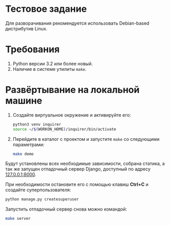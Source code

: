 # Тестовое задание

Для разворачивания рекомендуется использовать Debian-based дистрибутив Linux.

# Требования

1. Python версии 3.2 или более новый.
1. Наличие в системе утилиты `make`.

# Развёртывание на локальной машине

1. Создайте виртуальное окружение и активируйте его:

    ```bash
    python3 venv inquirer
    source ~/$(WORKON_HOME)/inquirer/bin/activate
    ```

1. Перейдите в каталог с проектом и запустите `make` со следующими параметрами:

    ```bash
    make demo
    ```

Будут установлены всех необходимые зависимости, собрана статика, а так же запущен отладочный сервер Django, доступный по адресу [127.0.0.1:8000](http://127.0.0.1:8000).

При необходимости остановите его с помощью клавиш **Ctrl+C** и создайте суперпользователя:

```bash
python manage.py createsuperuser
```

Запустить отладочный сервер снова можно командой:

```bash
make server
```
